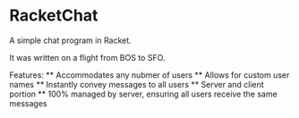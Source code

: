 RacketChat
==========

A simple chat program in Racket.

It was written on a flight from BOS to SFO.

Features:
** Accommodates any nubmer of users
** Allows for custom user names
** Instantly convey messages to all users
** Server and client portion
** 100% managed by server, ensuring all users receive the same messages
